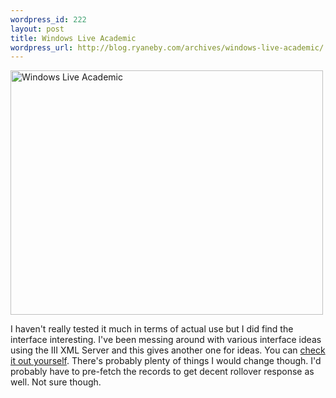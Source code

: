 ```yaml
--- 
wordpress_id: 222
layout: post
title: Windows Live Academic
wordpress_url: http://blog.ryaneby.com/archives/windows-live-academic/
---
```

<a href="http://www.flickr.com/photos/ebyryan/128191888/" title="Photo Sharing"><img src="http://static.flickr.com/1/128191888_aaf05c0216.jpg" width="500" height="391" alt="Windows Live Academic" /></a>

I haven't really tested it much in terms of actual use but I did find the interface interesting. I've been messing around with various interface ideas using the III XML Server and this gives another one for ideas. You can <a href="http://academic.live.com/">check it out yourself</a>. There's probably plenty of things I would change though. I'd probably have to pre-fetch the records to get decent rollover response as well. Not sure though.
